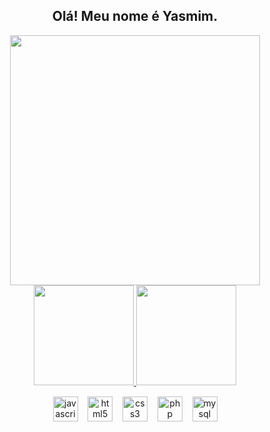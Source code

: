 <h2 align="center">Olá! Meu nome é Yasmim.</h2>
<div align="center">
  <img src="gif/nome-do-gif.gif" width="400"/>
</div>

<div align="center">
  <div align="center">
    <a href="https://github.com/yasmklly">
      <img height="160px" src="https://github-readme-stats.vercel.app/api?username=yasmklly&show_icons=true&theme=dracula&include_all_commits=true&count_private=true"/>
      <img height="160px" src="https://github-readme-stats.vercel.app/api/top-langs/?username=yasmklly&layout=compact&langs_count=7&theme=dracula"/>
    </a>
  </div>

  <div align="center" style="margin-top: 15px;">
    <img src="https://cdn.jsdelivr.net/gh/devicons/devicon/icons/javascript/javascript-original.svg" height="40" alt="javascript logo"  />
    &nbsp;&nbsp;
    <img src="https://cdn.jsdelivr.net/gh/devicons/devicon/icons/html5/html5-original.svg" height="40" alt="html5 logo"  />
    &nbsp;&nbsp;
    <img src="https://cdn.jsdelivr.net/gh/devicons/devicon/icons/css3/css3-original.svg" height="40" alt="css3 logo"  />
    &nbsp;&nbsp;
    <img src="https://cdn.jsdelivr.net/gh/devicons/devicon/icons/php/php-original.svg" height="40" alt="php logo"  />
    &nbsp;&nbsp;
    <img src="https://cdn.jsdelivr.net/gh/devicons/devicon/icons/mysql/mysql-original.svg" height="40" alt="mysql logo"  />
  </div>
</div>

